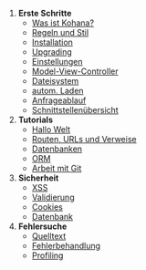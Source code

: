 1. **Erste Schritte**
   - [Was ist Kohana?](about.kohana)
   - [Regeln und Stil](about.conventions)
   - [Installation](about.install)
   - [Upgrading](about.upgrading)
   - [Einstellungen](about.configuration)
   - [Model-View-Controller](about.mvc)
   - [Dateisystem](about.filesystem)
   - [autom. Laden](about.autoloading)
   - [Anfrageablauf](about.flow)
   - [Schnittstellenübersicht](api)
2. **Tutorials**
   - [Hallo Welt](tutorials.helloworld)
   - [Routen, URLs und Verweise](tutorials.urls)
   - [Datenbanken](tutorials.databases)
   - [ORM](tutorials.orm)
   - [Arbeit mit Git](tutorials.git)
3. **Sicherheit**
   - [XSS](security.xss)
   - [Validierung](security.validation)
   - [Cookies](security.cookies)
   - [Datenbank](security.database)
4. **Fehlersuche**
   - [Quelltext](debugging.code)
   - [Fehlerbehandlung](debugging.errors)
   - [Profiling](debugging.profiling)
